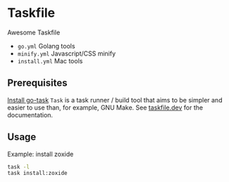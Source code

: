 # Taskfile
Awesome Taskfile

- `go.yml` Golang tools
- `minify.yml` Javascript/CSS minify 
- `install.yml` Mac tools



## Prerequisites
[Install go-task](https://taskfile.dev/#/installation)
`Task` is a task runner / build tool that aims to be simpler and easier to use than, for example, GNU Make.
See [taskfile.dev](https://taskfile.dev) for the documentation.

## Usage
Example: install zoxide
```sh
task -l
task install:zoxide
```

